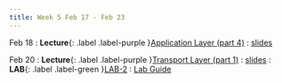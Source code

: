 ```yaml
---
title: Week 5 Feb 17 - Feb 23
---
```

Feb 18
: **Lecture**{: .label .label-purple }[Application Layer (part 4)](#)
  : [slides](#)

Feb 20
: **Lecture**{: .label .label-purple }[Transport Layer (part 1)](#)
  : [slides](#)
: **LAB**{: .label .label-green }[LAB-2](#)
  : [Lab Guide](https://xieyaxiongfly.github.io/CSE_589_Spring_25/assets/lab/Lab_2.pdf)
